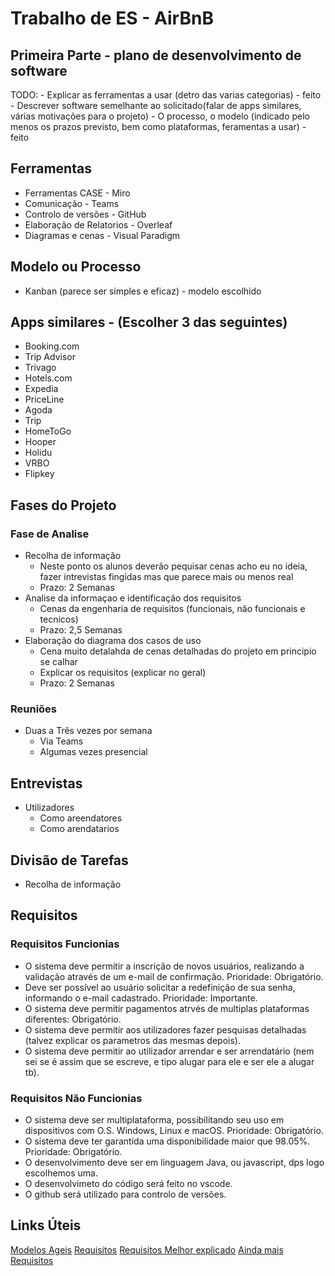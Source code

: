 # Trabalho de ES - AirBnB

## Primeira Parte - plano de desenvolvimento de software

TODO:
    - Explicar as ferramentas a usar (detro das varias categorias) - feito 
    - Descrever software semelhante ao solicitado(falar de apps similares, várias motivações para o projeto) 
    - O processo, o modelo (indicado pelo menos os prazos previsto, bem como plataformas, feramentas a usar) - feito


## Ferramentas

- Ferramentas CASE - Miro
- Comunicação - Teams
- Controlo de versões - GitHub
- Elaboração de Relatorios - Overleaf
- Diagramas e cenas - Visual Paradigm 

## Modelo ou Processo 

- Kanban (parece ser simples e eficaz) - modelo escolhido 

## Apps similares - (Escolher 3 das seguintes)

- Booking.com
- Trip Advisor
- Trivago
- Hotels.com
- Expedia
- PriceLine
- Agoda
- Trip
- HomeToGo
- Hooper
- Holidu
- VRBO
- Flipkey

## Fases do Projeto

### Fase de Analise

- Recolha de informação
    - Neste ponto os alunos deverão pequisar cenas acho eu no ideia, fazer intrevistas fingidas mas que parece mais ou menos real 
    - Prazo: 2 Semanas
- Analise da informaçao e identificação dos requisitos
    - Cenas da engenharia de requisitos (funcionais, não funcionais e tecnicos)
    - Prazo: 2,5 Semanas
- Elaboração do diagrama dos casos de uso 
    - Cena muito detalahda de cenas detalhadas do projeto em principio se calhar
    - Explicar os requisitos (explicar no geral)
    - Prazo: 2 Semanas

### Reuniões

- Duas a Três vezes por semana 
    - Via Teams
    - Algumas vezes presencial

## Entrevistas

- Utilizadores
    - Como areendatores
    - Como arendatarios


## Divisão de Tarefas

- Recolha de informação

## Requisitos

### Requisitos Funcionias

- O sistema deve permitir a inscrição de novos usuários, realizando a validação através de um e-mail de confirmação. Prioridade: Obrigatório.
- Deve ser possível ao usuário solicitar a redefinição de sua senha, informando o e-mail cadastrado. Prioridade: Importante.
- O sistema deve permitir pagamentos atrvés de multiplas plataformas diferentes: Obrigatório.
- O sistema deve permitir aos utilizadores fazer pesquisas detalhadas (talvez explicar os parametros das mesmas depois).
- O sistema deve permitir ao utilizador arrendar e ser arrendatário (nem sei se é assim que se escreve, e tipo alugar para ele e ser ele a alugar tb).


### Requisitos Não Funcionias

- O sistema deve ser multiplataforma, possibilitando seu uso em dispositivos com O.S. Windows, Linux e macOS. Prioridade: Obrigatório.
- O sistema deve ter garantida uma disponibilidade maior que 98.05%. Prioridade: Obrigatório.
- O desenvolvimento deve ser em linguagem Java, ou javascript, dps logo escolhemos uma.
- O desenvolvimeto do código será feito no vscode.
- O github será utilizado para controlo de versões.

## Links Úteis 

[Modelos Ageis](https://www.projectbuilder.com.br/blog/quais-sao-os-principais-tipos-de-metodos-ageis/)
[Requisitos](https://enkonix.com/blog/functional-requirements-vs-non-functional/)
[Requisitos Melhor explicado](https://pt.linkedin.com/pulse/requisitos-funcionais-e-n%C3%A3o-v%C3%A2nia-porto-da-silva)
[Ainda mais Requisitos](https://codificar.com.br/requisitos-funcionais-nao-funcionais/#:~:text=Um%20requisito%20funcional%20define%2Dse,listas%2C%20emiss%C3%A3o%20de%20relat%C3%B3rios%20etc.)